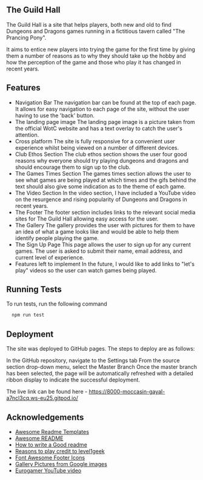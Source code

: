 ## The Guild Hall 

The Guild Hall is a site that helps players, both new and old to find Dungeons and Dragons games running in a fictitious tavern called "The Prancing Pony". 

It aims to entice new players into trying the game for the first time by giving them a number of reasons as to why they should take up the hobby and how the perception of the game and those who play it has changed in recent years. 
 
## Features

- Navigation Bar
The navigation bar can be found at the top of each page. It allows for easy navigation to each page of the site, without the user having to use the 'back' button. 
- The landing page image
The landing page image is a picture taken from the official WotC website and has a text overlay to catch the user's attention.  
- Cross platform
The site is fully responsive for a convenient user experience whilst being viewed on a number of different devices. 
- Club Ethos Section
The club ethos section shows the user four good reasons why everyone should try playing dungeons and dragons and should encourage them to sign up to the club. 
- The Games Times Section
The games times section allows the user to see what games are being played at which times and the gifs behind the text should also give some indication as to the theme of each game. 
- The Video Section
In the video section, I have included a YouTube video on the resurgence and rising popularity of Dungeons and Dragons in recent years. 
- The Footer
The footer section includes links to the relevant social media sites for The Guild Hall allowing easy access for the user. 
- The Gallery
The gallery provides the user with pictures for them to have an idea of what a game looks like and would be able to help them identify people playing the game. 
- The Sign Up Page
This page allows the user to sign up for any current games. The user is asked to submit their name, email address, and current level of experience.
- Features left to implement
In the future, I would like to add links to "let's play" videos so the user can watch games being played. 
## Running Tests

To run tests, run the following command

```bash
  npm run test
```


## Deployment

The site was deployed to GitHub pages. The steps to deploy are as follows:

In the GitHub repository, navigate to the Settings tab
From the source section drop-down menu, select the Master Branch
Once the master branch has been selected, the page will be automatically refreshed with a detailed ribbon display to indicate the successful deployment.

The live link can be found here - https://8000-moccasin-gayal-a7ncl3cq.ws-eu25.gitpod.io/


## Acknowledgements

 - [Awesome Readme Templates](https://awesomeopensource.com/project/elangosundar/awesome-README-templates)
 - [Awesome README](https://github.com/matiassingers/awesome-readme)
 - [How to write a Good readme](https://bulldogjob.com/news/449-how-to-write-a-good-readme-for-your-github-project)
 -  [Reasons to play credit to level1geek](https://www.level1geek.com/benefits-of-dungeons-and-dragons/)
 -  [Font Awesome Footer Icons](https://fontawesome.com/)
  - [Gallery Pictures from Google images](https://www.google.com/search?q=people+playing+dnd&sxsrf=AOaemvJh3L35XwQ7y3MYChSdEXlUxk2yvg:1640694258239&source=lnms&tbm=isch&sa=X&ved=2ahUKEwjTzMmzvob1AhVCZMAKHXBxCL0Q_AUoAXoECAEQAw&biw=1920&bih=929&dpr=1)
 - [Eurogamer YouTube video](https://www.youtube.com/watch?v=ypQ3kwYTDFI)
